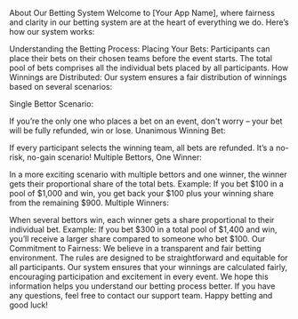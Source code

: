 About Our Betting System
Welcome to [Your App Name], where fairness and clarity in our betting system are at the heart of everything we do. Here’s how our system works:

Understanding the Betting Process:
Placing Your Bets:
Participants can place their bets on their chosen teams before the event starts.
The total pool of bets comprises all the individual bets placed by all participants.
How Winnings are Distributed:
Our system ensures a fair distribution of winnings based on several scenarios:

Single Bettor Scenario:

If you’re the only one who places a bet on an event, don't worry – your bet will be fully refunded, win or lose.
Unanimous Winning Bet:

If every participant selects the winning team, all bets are refunded. It’s a no-risk, no-gain scenario!
Multiple Bettors, One Winner:

In a more exciting scenario with multiple bettors and one winner, the winner gets their proportional share of the total bets.
Example: If you bet $100 in a pool of $1,000 and win, you get back your $100 plus your winning share from the remaining $900.
Multiple Winners:

When several bettors win, each winner gets a share proportional to their individual bet.
Example: If you bet $300 in a total pool of $1,400 and win, you’ll receive a larger share compared to someone who bet $100.
Our Commitment to Fairness:
We believe in a transparent and fair betting environment.
The rules are designed to be straightforward and equitable for all participants.
Our system ensures that your winnings are calculated fairly, encouraging participation and excitement in every event.
We hope this information helps you understand our betting process better. If you have any questions, feel free to contact our support team. Happy betting and good luck!

